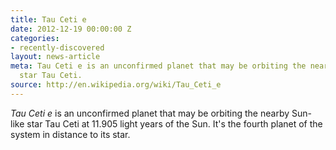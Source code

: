 ```yaml
---
title: Tau Ceti e
date: 2012-12-19 00:00:00 Z
categories:
- recently-discovered
layout: news-article
meta: Tau Ceti e is an unconfirmed planet that may be orbiting the nearby Sun-like
  star Tau Ceti.
source: http://en.wikipedia.org/wiki/Tau_Ceti_e
---
```


*Tau Ceti e* is an unconfirmed planet that may be orbiting the nearby Sun-like star Tau Ceti at 11.905 light years of the Sun. It's the fourth planet of the system in distance to its star.